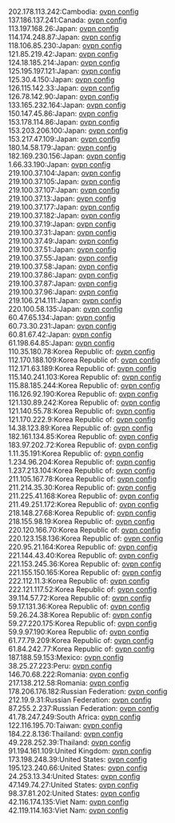 202.178.113.242:Cambodia: [ovpn config](vpn/202_178_113_242.ovpn)  
137.186.137.241:Canada: [ovpn config](vpn/137_186_137_241.ovpn)  
113.197.168.26:Japan: [ovpn config](vpn/113_197_168_26.ovpn)  
114.174.248.87:Japan: [ovpn config](vpn/114_174_248_87.ovpn)  
118.106.85.230:Japan: [ovpn config](vpn/118_106_85_230.ovpn)  
121.85.219.42:Japan: [ovpn config](vpn/121_85_219_42.ovpn)  
124.18.185.214:Japan: [ovpn config](vpn/124_18_185_214.ovpn)  
125.195.197.121:Japan: [ovpn config](vpn/125_195_197_121.ovpn)  
125.30.4.150:Japan: [ovpn config](vpn/125_30_4_150.ovpn)  
126.115.142.33:Japan: [ovpn config](vpn/126_115_142_33.ovpn)  
126.78.142.90:Japan: [ovpn config](vpn/126_78_142_90.ovpn)  
133.165.232.164:Japan: [ovpn config](vpn/133_165_232_164.ovpn)  
150.147.45.86:Japan: [ovpn config](vpn/150_147_45_86.ovpn)  
153.178.114.86:Japan: [ovpn config](vpn/153_178_114_86.ovpn)  
153.203.206.100:Japan: [ovpn config](vpn/153_203_206_100.ovpn)  
153.217.47.109:Japan: [ovpn config](vpn/153_217_47_109.ovpn)  
180.14.58.179:Japan: [ovpn config](vpn/180_14_58_179.ovpn)  
182.169.230.156:Japan: [ovpn config](vpn/182_169_230_156.ovpn)  
1.66.33.190:Japan: [ovpn config](vpn/1_66_33_190.ovpn)  
219.100.37.104:Japan: [ovpn config](vpn/219_100_37_104.ovpn)  
219.100.37.105:Japan: [ovpn config](vpn/219_100_37_105.ovpn)  
219.100.37.107:Japan: [ovpn config](vpn/219_100_37_107.ovpn)  
219.100.37.13:Japan: [ovpn config](vpn/219_100_37_13.ovpn)  
219.100.37.177:Japan: [ovpn config](vpn/219_100_37_177.ovpn)  
219.100.37.182:Japan: [ovpn config](vpn/219_100_37_182.ovpn)  
219.100.37.19:Japan: [ovpn config](vpn/219_100_37_19.ovpn)  
219.100.37.31:Japan: [ovpn config](vpn/219_100_37_31.ovpn)  
219.100.37.49:Japan: [ovpn config](vpn/219_100_37_49.ovpn)  
219.100.37.51:Japan: [ovpn config](vpn/219_100_37_51.ovpn)  
219.100.37.55:Japan: [ovpn config](vpn/219_100_37_55.ovpn)  
219.100.37.58:Japan: [ovpn config](vpn/219_100_37_58.ovpn)  
219.100.37.86:Japan: [ovpn config](vpn/219_100_37_86.ovpn)  
219.100.37.87:Japan: [ovpn config](vpn/219_100_37_87.ovpn)  
219.100.37.96:Japan: [ovpn config](vpn/219_100_37_96.ovpn)  
219.106.214.111:Japan: [ovpn config](vpn/219_106_214_111.ovpn)  
220.100.58.135:Japan: [ovpn config](vpn/220_100_58_135.ovpn)  
60.47.65.134:Japan: [ovpn config](vpn/60_47_65_134.ovpn)  
60.73.30.231:Japan: [ovpn config](vpn/60_73_30_231.ovpn)  
60.81.67.42:Japan: [ovpn config](vpn/60_81_67_42.ovpn)  
61.198.64.85:Japan: [ovpn config](vpn/61_198_64_85.ovpn)  
110.35.180.78:Korea Republic of: [ovpn config](vpn/110_35_180_78.ovpn)  
112.170.188.109:Korea Republic of: [ovpn config](vpn/112_170_188_109.ovpn)  
112.171.63.189:Korea Republic of: [ovpn config](vpn/112_171_63_189.ovpn)  
115.140.241.103:Korea Republic of: [ovpn config](vpn/115_140_241_103.ovpn)  
115.88.185.244:Korea Republic of: [ovpn config](vpn/115_88_185_244.ovpn)  
116.126.92.190:Korea Republic of: [ovpn config](vpn/116_126_92_190.ovpn)  
121.130.89.242:Korea Republic of: [ovpn config](vpn/121_130_89_242.ovpn)  
121.140.55.78:Korea Republic of: [ovpn config](vpn/121_140_55_78.ovpn)  
121.170.222.9:Korea Republic of: [ovpn config](vpn/121_170_222_9.ovpn)  
14.38.123.89:Korea Republic of: [ovpn config](vpn/14_38_123_89.ovpn)  
182.161.134.85:Korea Republic of: [ovpn config](vpn/182_161_134_85.ovpn)  
183.97.202.72:Korea Republic of: [ovpn config](vpn/183_97_202_72.ovpn)  
1.11.35.191:Korea Republic of: [ovpn config](vpn/1_11_35_191.ovpn)  
1.234.96.204:Korea Republic of: [ovpn config](vpn/1_234_96_204.ovpn)  
1.237.213.104:Korea Republic of: [ovpn config](vpn/1_237_213_104.ovpn)  
211.105.167.78:Korea Republic of: [ovpn config](vpn/211_105_167_78.ovpn)  
211.214.35.30:Korea Republic of: [ovpn config](vpn/211_214_35_30.ovpn)  
211.225.41.168:Korea Republic of: [ovpn config](vpn/211_225_41_168.ovpn)  
211.49.251.172:Korea Republic of: [ovpn config](vpn/211_49_251_172.ovpn)  
218.148.27.68:Korea Republic of: [ovpn config](vpn/218_148_27_68.ovpn)  
218.155.98.19:Korea Republic of: [ovpn config](vpn/218_155_98_19.ovpn)  
220.120.166.70:Korea Republic of: [ovpn config](vpn/220_120_166_70.ovpn)  
220.123.158.136:Korea Republic of: [ovpn config](vpn/220_123_158_136.ovpn)  
220.95.21.164:Korea Republic of: [ovpn config](vpn/220_95_21_164.ovpn)  
221.144.43.40:Korea Republic of: [ovpn config](vpn/221_144_43_40.ovpn)  
221.153.245.36:Korea Republic of: [ovpn config](vpn/221_153_245_36.ovpn)  
221.155.150.165:Korea Republic of: [ovpn config](vpn/221_155_150_165.ovpn)  
222.112.11.3:Korea Republic of: [ovpn config](vpn/222_112_11_3.ovpn)  
222.121.117.52:Korea Republic of: [ovpn config](vpn/222_121_117_52.ovpn)  
39.114.57.72:Korea Republic of: [ovpn config](vpn/39_114_57_72.ovpn)  
59.17.131.36:Korea Republic of: [ovpn config](vpn/59_17_131_36.ovpn)  
59.26.24.38:Korea Republic of: [ovpn config](vpn/59_26_24_38.ovpn)  
59.27.220.175:Korea Republic of: [ovpn config](vpn/59_27_220_175.ovpn)  
59.9.97.190:Korea Republic of: [ovpn config](vpn/59_9_97_190.ovpn)  
61.77.79.209:Korea Republic of: [ovpn config](vpn/61_77_79_209.ovpn)  
61.84.242.77:Korea Republic of: [ovpn config](vpn/61_84_242_77.ovpn)  
187.188.59.153:Mexico: [ovpn config](vpn/187_188_59_153.ovpn)  
38.25.27.223:Peru: [ovpn config](vpn/38_25_27_223.ovpn)  
146.70.68.222:Romania: [ovpn config](vpn/146_70_68_222.ovpn)  
217.138.212.58:Romania: [ovpn config](vpn/217_138_212_58.ovpn)  
178.206.176.182:Russian Federation: [ovpn config](vpn/178_206_176_182.ovpn)  
212.19.9.31:Russian Federation: [ovpn config](vpn/212_19_9_31.ovpn)  
87.255.2.237:Russian Federation: [ovpn config](vpn/87_255_2_237.ovpn)  
41.78.247.249:South Africa: [ovpn config](vpn/41_78_247_249.ovpn)  
122.116.195.70:Taiwan: [ovpn config](vpn/122_116_195_70.ovpn)  
184.22.8.136:Thailand: [ovpn config](vpn/184_22_8_136.ovpn)  
49.228.252.39:Thailand: [ovpn config](vpn/49_228_252_39.ovpn)  
91.194.161.109:United Kingdom: [ovpn config](vpn/91_194_161_109.ovpn)  
173.198.248.39:United States: [ovpn config](vpn/173_198_248_39.ovpn)  
195.123.240.66:United States: [ovpn config](vpn/195_123_240_66.ovpn)  
24.253.13.34:United States: [ovpn config](vpn/24_253_13_34.ovpn)  
47.149.74.27:United States: [ovpn config](vpn/47_149_74_27.ovpn)  
98.37.81.202:United States: [ovpn config](vpn/98_37_81_202.ovpn)  
42.116.174.135:Viet Nam: [ovpn config](vpn/42_116_174_135.ovpn)  
42.119.114.163:Viet Nam: [ovpn config](vpn/42_119_114_163.ovpn)  

